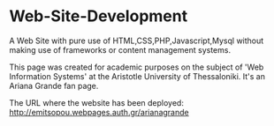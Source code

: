 # Web-Site-Development
A Web Site with pure use of HTML,CSS,PHP,Javascript,Mysql without making use of frameworks or content management systems.

This page was created for academic purposes on the subject of 'Web Information Systems' at the Aristotle University of Thessaloniki. It's an Ariana Grande fan page.

The URL where the website has been deployed:
http://emitsopou.webpages.auth.gr/arianagrande
